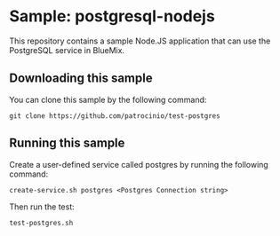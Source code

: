 Sample: postgresql-nodejs
===
This repository contains a sample Node.JS application that can use the PostgreSQL service in BlueMix.




Downloading this sample
---
You can clone this sample by the following command: 

    git clone https://github.com/patrocinio/test-postgres




Running this sample
---
Create a user-defined service called postgres by running the following command:

	create-service.sh postgres <Postgres Connection string>

Then run the test:

	test-postgres.sh